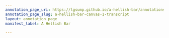 ```yaml
---
annotation_page_uri: https://lgsump.github.io/a-hellish-bar/annotations/a-hellish-bar-canvas-1-transcript.json
annotation_page_slug: a-hellish-bar-canvas-1-transcript
layout: annotation_page
manifest_label: A Hellish Bar

---
```

